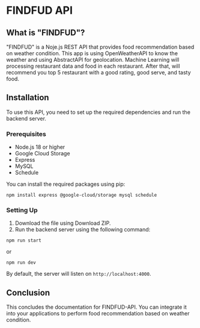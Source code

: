 # FINDFUD API

## What is "FINDFUD"?
"FINDFUD" is a Noje.js REST API that provides food recommendation based on weather condition. This app is using OpenWeatherAPI to know the weather and using AbstractAPI for geolocation. Machine Learning 
will processing restaurant data and food in each restaurant. After that, will recommend you top 5 restaurant with a good rating, good serve, and tasty food.


## Installation

To use this API, you need to set up the required dependencies and run the
backend server.

### Prerequisites

- Node.js 18 or higher
- Google Cloud Storage
- Express
- MySQL
- Schedule

You can install the required packages using pip:

```
npm install express @google-cloud/storage mysql schedule
```

### Setting Up

1. Download the file using Download ZIP.
3. Run the backend server using the following command:

```terminal
npm run start
```

or

```terminal
npm run dev
```

By default, the server will listen on `http://localhost:4000`.

## Conclusion

This concludes the documentation for FINDFUD-API. You can integrate it into your
applications to perform food recommendation based on weather condition. 
